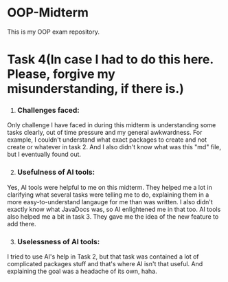 # OOP-Midterm
This is my OOP exam repository.

# Task 4(In case I had to do this here. Please, forgive my misunderstanding, if there is.)
1. ### Challenges faced:
Only challenge I have faced in during this midterm is understanding some tasks clearly, out of time pressure and my general awkwardness. For example, I couldn't understand what exact packages to create and not create or whatever in task 2. And I also didn't know what was this "md" file, but I eventually found out.

2. ### Usefulness of AI tools:
Yes, AI tools were helpful to me on this midterm. They helped me a lot in clarifying what several tasks were telling me to do, explaining them in a more easy-to-understand langauge for me than was written. I also didn't exactly know what JavaDocs was, so AI enlightened me in that too. AI tools also helped me a bit in task 3. They gave me the idea of the new feature to add there. 

3. ### Uselessness of AI tools:
I tried to use AI's help in Task 2, but that task was contained a lot of complicated packages stuff and that's where AI isn't that useful. And explaining the goal was a headache of its own, haha.
